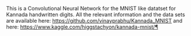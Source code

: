 This is a Convolutional Neural Network for the MNIST like datatset for Kannada handwritten digits. All the relevant information and the data sets are available here: https://github.com/vinayprabhu/Kannada_MNIST and here: https://www.kaggle.com/higgstachyon/kannada-mnist/¶
